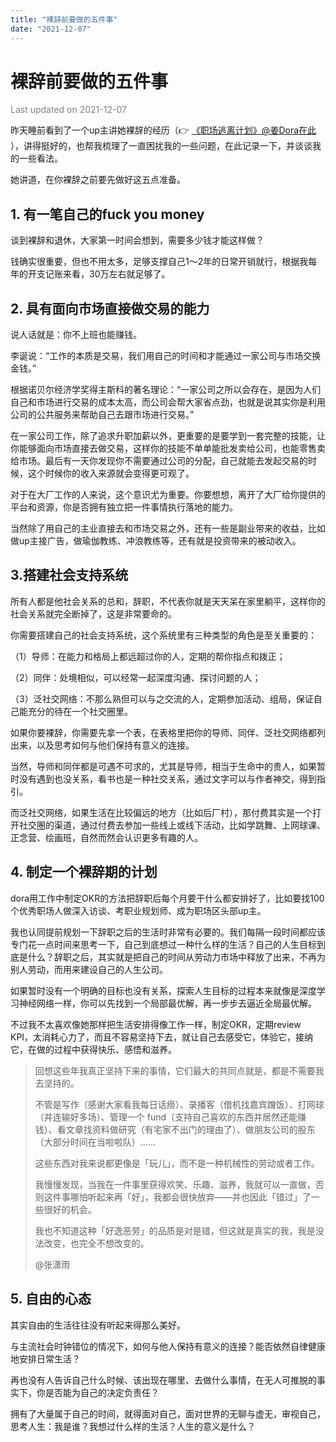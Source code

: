 ```yaml
---
title: "裸辞前要做的五件事"
date: "2021-12-07"
---
```

# 裸辞前要做的五件事

<font color=gray>Last updated on 2021-12-07</font>

昨天睡前看到了一个up主讲她裸辞的经历（👉 [《职场逃离计划》@姜Dora在此](https://www.bilibili.com/video/BV1yP4y137Gx) ），讲得挺好的，也帮我梳理了一直困扰我的一些问题，在此记录一下，并谈谈我的一些看法。

她讲道，在你裸辞之前要先做好这五点准备。

## 1. 有一笔自己的fuck you money

谈到裸辞和退休，大家第一时间会想到，需要多少钱才能这样做？

钱确实很重要，但也不用太多，足够支撑自己1～2年的日常开销就行，根据我每年的开支记账来看，30万左右就足够了。

## 2. 具有面向市场直接做交易的能力

说人话就是：你不上班也能赚钱。

李诞说：“工作的本质是交易，我们用自己的时间和才能通过一家公司与市场交换金钱。”

根据诺贝尔经济学奖得主斯科的著名理论：“一家公司之所以会存在，是因为人们自己和市场进行交易的成本太高，而公司会帮大家省点劲，也就是说其实你是利用公司的公共服务来帮助自己去跟市场进行交易。”

在一家公司工作，除了追求升职加薪以外，更重要的是要学到一套完整的技能，让你能够面向市场直接去做交易，这样你的技能不单单能批发卖给公司，也能零售卖给市场。最后有一天你发现你不需要通过公司的分配，自己就能去发起交易的时候，这个时候你的收入来源就会变得更可观了。

对于在大厂工作的人来说，这个意识尤为重要。你要想想，离开了大厂给你提供的平台和资源，你是否拥有独立把一件事情执行落地的能力。

当然除了用自己的主业直接去和市场交易之外，还有一些是副业带来的收益，比如做up主接广告，做瑜伽教练、冲浪教练等，还有就是投资带来的被动收入。

## 3.搭建社会支持系统

所有人都是他社会关系的总和，辞职，不代表你就是天天呆在家里躺平，这样你的社会关系就完全断掉了，这是非常要命的。

你需要搭建自己的社会支持系统，这个系统里有三种类型的角色是至关重要的：

（1）导师：在能力和格局上都远超过你的人，定期的帮你指点和拨正；

（2）同伴：处境相似，可以经常一起深度沟通、探讨问题的人；

（3）泛社交网络：不那么熟但可以与之交流的人，定期参加活动、组局，保证自己能充分的待在一个社交圈里。

如果你要裸辞，你需要先拿一个表，在表格里把你的导师、同伴、泛社交网络都列出来，以及思考如何与他们保持有意义的连接。

当然，导师和同伴都是可遇不可求的，尤其是导师，相当于生命中的贵人，如果暂时没有遇到也没关系，看书也是一种社交关系，通过文字可以与作者神交，得到指引。

而泛社交网络，如果生活在比较偏远的地方（比如后厂村），那付费其实是一个打开社交圈的渠道，通过付费去参加一些线上或线下活动，比如学跳舞、上网球课、正念营、绘画班，自然而然会认识更多有趣的人。


## 4. 制定一个裸辞期的计划

dora用工作中制定OKR的方法把辞职后每个月要干什么都安排好了，比如要找100个优秀职场人做深入访谈、考职业规划师、成为职场区头部up主。

我也认同提前规划一下辞职之后的生活时非常有必要的。我们每隔一段时间都应该专门花一点时间来思考一下，自己到底想过一种什么样的生活？自己的人生目标到底是什么？辞职之后，其实就是把自己的时间从劳动力市场中释放了出来，不再为别人劳动，而用来建设自己的人生公司。

如果暂时没有一个明确的目标也没有关系，探索人生目标的过程本来就像是深度学习神经网络一样，你可以先找到一个局部最优解，再一步步去逼近全局最优解。

不过我不太喜欢像她那样把生活安排得像工作一样，制定OKR，定期review KPI，太消耗心力了，而且不容易坚持下去，就让自己去感受它，体验它，接纳它，在做的过程中获得快乐、感悟和滋养。

> 回想这些年我真正坚持下来的事情，它们最大的共同点就是，都是不需要我去坚持的。
>
> 不管是写作（感谢大家看我每日话痨）、录播客（借机找嘉宾蹭饭）、打网球（并连输好多场）、管理一个 fund（支持自己喜欢的东西并居然还能赚钱）、看文章找资料做研究（有宅家不出门的理由了）、做朋友公司的股东（大部分时间在当啦啦队）……
> 
> 这些东西对我来说都更像是「玩儿」，而不是一种机械性的劳动或者工作。
>
> 我慢慢发现，当我在一件事里获得欢笑、乐趣、滋养，我就可以一直做，否则这件事哪怕听起来再「好」，我都会很快放弃——并也因此「错过」了一些很好的机会。
>
> 我也不知道这种「好逸恶劳」的品质是对是错，但这就是真实的我，我是没法改变，也完全不想改变的。
>
> @张潇雨

## 5. 自由的心态

其实自由的生活往往没有听起来得那么美好。

与主流社会时钟错位的情况下，如何与他人保持有意义的连接？能否依然自律健康地安排日常生活？

再也没有人告诉自己什么时候、该出现在哪里、去做什么事情，在无人可推脱的事实下，你是否能为自己的决定负责任？

拥有了大量属于自己的时间，就得面对自己，面对世界的无聊与虚无，审视自己，思考人生：我是谁？我想过什么样的生活？人生的意义是什么？
